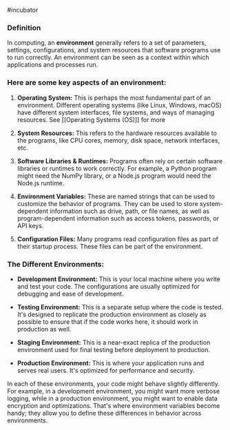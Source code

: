 #incubator 


### Definition 

In computing, an **environment** generally refers to a set of parameters, settings, configurations, and system resources that software programs use to run correctly. An environment can be seen as a context within which applications and processes run.

### Here are some key aspects of an environment:

1. **Operating System:** This is perhaps the most fundamental part of an environment. Different operating systems (like Linux, Windows, macOS) have different system interfaces, file systems, and ways of managing resources. See [[Operating Systems (OS)]] for more 

2. **System Resources:** This refers to the hardware resources available to the programs, like CPU cores, memory, disk space, network interfaces, etc.

3. **Software Libraries & Runtimes:** Programs often rely on certain software libraries or runtimes to work correctly. For example, a Python program might need the NumPy library, or a Node.js program would need the Node.js runtime.

4. **Environment Variables:** These are named strings that can be used to customize the behavior of programs. They can be used to store system-dependent information such as drive, path, or file names, as well as program-dependent information such as access tokens, passwords, or API keys.

5. **Configuration Files:** Many programs read configuration files as part of their startup process. These files can be part of the environment.

### The Different Environments: 

- **Development Environment:** This is your local machine where you write and test your code. The configurations are usually optimized for debugging and ease of development.

- **Testing Environment:** This is a separate setup where the code is tested. It's designed to replicate the production environment as closely as possible to ensure that if the code works here, it should work in production as well.

- **Staging Environment:** This is a near-exact replica of the production environment used for final testing before deployment to production.

- **Production Environment:** This is where your application runs and serves real users. It's optimized for performance and security.

In each of these environments, your code might behave slightly differently. For example, in a development environment, you might want more verbose logging, while in a production environment, you might want to enable data encryption and optimizations. That's where environment variables become handy; they allow you to define these differences in behavior across environments.



